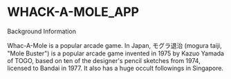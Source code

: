 # WHACK-A-MOLE_APP
  
Background Information

Whac-A-Mole is a popular arcade game. In Japan, モグラ退治 (mogura taiji, "Mole Buster") is a popular arcade game invented in 1975 by Kazuo Yamada of TOGO, based on ten of the designer's pencil sketches from 1974, licensed to Bandai in 1977. It also has a huge occult followings in Singapore.
